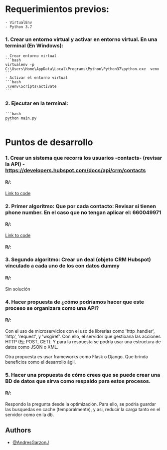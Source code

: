 
# Requerimientos previos:
    - VirtualEnv
    - Python 3.7

### 1. Crear un entorno virtual y activar en entorno virtual. En una terminal (En Windows):
    - Crear entorno virtual
    ```bash
    virtualenv -p  C:\Users\Home\AppData\Local\Programs\Python\Python37\python.exe  venv
    ```
    - Activar el entorno virtual
    ```bash
    .\venv\Scripts\activate
    ```
### 2. Ejecutar en la terminal:
    ```bash
    python main.py
    ```

# Puntos de desarrollo

### 1. Crear un sistema que recorra los usuarios -contacts- (revisar la API) - https://developers.hubspot.com/docs/api/crm/contacts
#### R/: 
[Link to code](https://github.com/AndresGarzonJ/test_Orbidi/blob/c68199f5c6ba9ecf50caa5bffb115e7fc009bf24/src/controller/contacts_controller.py#L23)
### 2. Primer algoritmo: Que por cada contacto: Revisar si tienen phone number. En el caso que no tengan aplicar el: 660049971
#### R/: 
[Link to code](https://github.com/AndresGarzonJ/test_Orbidi/blob/c68199f5c6ba9ecf50caa5bffb115e7fc009bf24/src/controller/contacts_controller.py#L36)
#### R/: 
### 3. Segundo algoritmo: Crear un deal (objeto CRM Hubspot) vinculado a cada uno de los con datos dummy
#### R/: 
Sin solución
### 4. Hacer propuesta de ¿cómo podríamos hacer que este proceso se organizara como una API?
#### R/: 
Con el uso de microservicios con el uso de librerias como 'http_handler', 'http', 'request', y 'wsgiref'. Con ello, el servidor que gestioana las acciones HTTP (Ej; POST, GET). Y para la respuesta se podría usar una estructura de datos como JSON o XML.

Otra propuesta es usar frameworks como Flask o Django. Que brinda beneficios como el desarrollo ágil.
### 5. Hacer una propuesta de cómo crees que se puede crear una BD de datos que sirva como respaldo para estos procesos.
#### R/: 
Respondo la pregunta desde la optimización. Para ello, se podría guardar las busquedas en cache (temporalmente), y asi, reducir la carga tanto en el servidor como en la db.


## Authors

- [@AndresGarzonJ](https://linktr.ee/andresgarzonj)
